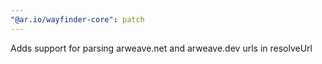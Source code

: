 ```yaml
---
"@ar.io/wayfinder-core": patch
---
```


Adds support for parsing arweave.net and arweave.dev urls in resolveUrl
